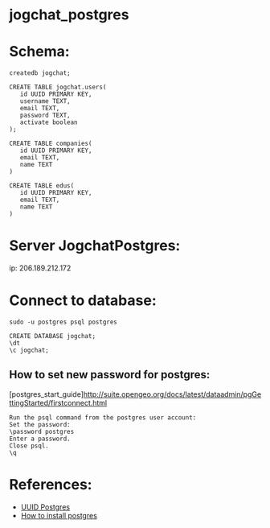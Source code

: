 # jogchat_postgres

# Schema:

```postgres
createdb jogchat;

CREATE TABLE jogchat.users(
   id UUID PRIMARY KEY,
   username TEXT,
   email TEXT,
   password TEXT,
   activate boolean
);

CREATE TABLE companies(
   id UUID PRIMARY KEY,
   email TEXT,
   name TEXT
)

CREATE TABLE edus(
   id UUID PRIMARY KEY,
   email TEXT,
   name TEXT
)
```

# Server JogchatPostgres:
ip: 206.189.212.172

# Connect to database:
```
sudo -u postgres psql postgres

CREATE DATABASE jogchat;
\dt
\c jogchat;
```

## How to set new password for postgres:
[postgres_start_guide]http://suite.opengeo.org/docs/latest/dataadmin/pgGettingStarted/firstconnect.html
```
Run the psql command from the postgres user account:
Set the password:
\password postgres
Enter a password.
Close psql.
\q
```
# References:
* [UUID Postgres](https://starkandwayne.com/blog/uuid-primary-keys-in-postgresql/) 
* [How to install postgres](https://www.digitalocean.com/community/tutorials/how-to-install-and-use-postgresql-on-ubuntu-16-04)

